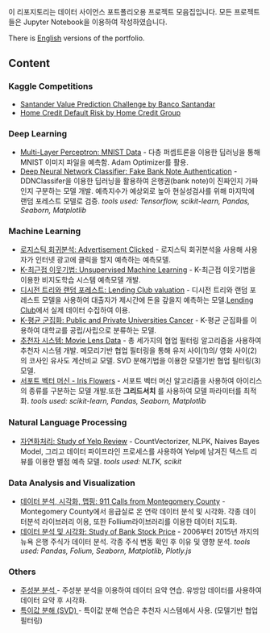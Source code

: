 이 리포지토리는 데이터 사이언스 포트폴리오용 프로젝트 모음집입니다.
모든 프로젝트들은 Jupyter Notebook을 이용하여 작성하였습니다.

There is [English](https://github.com/RangDuk/data-science-portfolio/blob/master/README.md) versions of the portfolio.

## Content

### Kaggle Competitions
* [Santander Value Prediction Challenge by Banco Santandar]()
* [Home Credit Default Risk by Home Credit Group]()

### Deep Learning
* [Multi-Layer Perceptron: MNIST Data](https://github.com/RangDuk/data-science-portfolio/blob/master/Multi-Layer%20Perceptron%20-%20MNIST%20data.ipynb) - 다층 퍼셉트론을 이용한 딥러닝을 통해 MNIST 이미지 파일을 예측함. Adam Optimizer를 활용.  
* [Deep Neural Network Classifier: Fake Bank Note Authentication](https://github.com/RangDuk/data-science-portfolio/blob/master/Deep%20Neural%20Network%20Classifier%20-%20Fake%20Bank%20Note%20Authentication.ipynb) - DDNClassifer을 이용한 딥러닝을 활용하여 은행권(bank note)이 진짜인지 가짜인지 구분하는 모델 개발. 예측지수가 예상외로 높아 현실성검사를 위해 마지막에 랜덤 포레스트 모델로 검증.
*tools used: Tensorflow, scikit-learn, Pandas, Seaborn, Matplotlib*

### Machine Learning
* [로지스틱 회귀분석: Advertisement Clicked](https://github.com/RangDuk/data-science-portfolio/blob/master/Logistic%20Regression%20-%20Is%20the%20Advertisement%20Clicked.ipynb) - 로지스틱 회귀분석을 사용해 사용자가 인터넷 광고에 클릭을 할지 예측하는 예측모델.
* [K-최근접 이웃기법: Unsupervised Machine Learning](https://github.com/RangDuk/data-science-portfolio/blob/master/K%20Nearest%20Neighbors%20-%20Classified%20Dataset.ipynb) - K-최근접 이웃기법을 이용한 비지도학습 시스템 예측모델 개발.
* [디시전 트리와 랜덤 포레스트: Lending Club valuation](https://github.com/RangDuk/data-science-portfolio/blob/master/Decision%20Trees%20and%20Random%20Forest%20-%20'Who%20wants%20my%20money'%20%20Lending%20Club.ipynb) - 디시전 트리와 랜덤 포레스트 모델을 사용하여 대출자가 제시간에 돈을 갚을지 예측하는 모델.[Lending Club](https://www.lendingclub.com/info/download-data.action)에서 실제 데이터 수집하여 이용.
* [K-평균 군집화: Public and Private Universities Cancer](https://github.com/RangDuk/data-science-portfolio/blob/master/K%20Means%20Clustering%20Project%20.ipynb) - K-평균 군집화를 이용하여 대학교를 공립/사립으로 분류하는 모델.
* [추천자 시스템: Movie Lens Data](https://github.com/RangDuk/data-science-portfolio/blob/master/Recommender%20Systems%20-%20Collaborative%20Filtering%20on%20Movie%20Lens%20Data%20Set.ipynb) - 총 세가지의 협업 필터링 알고리즘을 사용하여 추천자 시스템 개발. 메모리기반 협업 필터링을 통해 유저 사이(1)의/ 영화 사이(2)의 코사인 유사도 계산비교 모델. SVD 분해기법을 이용한 모델기반 협업 필터링(3) 모델.
* [서포트 벡터 머신 - Iris Flowers](https://github.com/RangDuk/data-science-portfolio/blob/master/Support%20Vector%20Machines%20-%20Iris%20Flower%20Data%20Set.ipynb) - 서포트 벡터 머신 알고리즘을 사용하여 아이리스의 종류를 구분하는 모델 개발.또한 **그리드서치** 를 사용하여 모델 파라미터를 최적화.
*tools used: scikit-learn, Pandas, Seaborn, Matplotlib*

### Natural Language Processing
* [자연화처리: Study of Yelp Review](https://github.com/RangDuk/data-science-portfolio/blob/master/NLP%20-%20Yelp%20Review.ipynb) - CountVectorizer, NLPK, Naives Bayes Model, 그리고 데이터 파이프라인 프로세스를 사용하여 Yelp에 남겨진 텍스트 리뷰를 이용한 별점 예측 모델.
*tools used: NLTK, scikit*

### Data Analysis and Visualization
* [데이터 분석, 시각화, 맵핑: 911 Calls from Montegomery County](https://github.com/RangDuk/data-science-portfolio/blob/master/EDA%20-%20911%20Calls%20from%20Montgomery%20County.ipynb) - Montegomery County에서 응급실로 온 연락 데이터 분석 및 시각화. 각종 데이터분석 라이브러리 이용, 또한 Follium라이브러리를 이용한 데이터 지도화.
* [데이터 분석 및 시각화: Study of Bank Stock Price](https://github.com/RangDuk/data-science-portfolio/blob/master/EDA%20-%20Bank%20Stock%20Price.ipynb) - 2006부터 2015년 까지의 뉴욕 은행 주식가 데이터 분석. 각종 주식 변동 확인 후 이유 및 영향 분석.
*tools used: Pandas, Folium, Seaborn, Matplotlib, Plotly.js*

### Others
* [주성분 분석 ](https://github.com/RangDuk/data-science-portfolio/blob/master/Principal%20Component%20Analysis.ipynb) - 주성분 분석을 이용하여 데이터 요약 연습. 유방암 데이터를 사용하여 데이터 요약 후 시각화.
* [특이값 분해 (SVD) ](https://github.com/RangDuk/data-science-portfolio/blob/master/Recommender%20Systems%20-%20Collaborative%20Filtering%20on%20Movie%20Lens%20Data%20Set.ipynb) - 특이값 분해 연습은 추천자 시스템에서 사용. (모델기반 협업 필터링)
